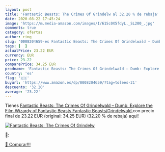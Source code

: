 ```yaml
---
layout: post
title: 'Fantastic Beasts: The Crimes Of Grindelw al 32.20 % de rebaja'
date: 2020-08-22 17:45:24
image: 'https://m.media-amazon.com/images/I/61Sc0X5fdyL._SL200_.jpg'
comments: true
category: ofertas
author: ring
slug: '0008204659-es Fantastic Beasts: The Crimes Of Grindelwald – Dumb:...'
tags: [  ]
actualPrice: 23.22 EUR
currency: EUR
price: 23.22
comparePrice: 34.25 EUR
prodname: 'Fantastic Beasts: The Crimes Of Grindelwald – Dumb: Explore the Film Wizardy of Fantastic Beasts  Fantastic Beasts/Grindelwald '
country: 'es'
flag: '🇪🇸'
buyurl: 'https://www.amazon.es/dp/0008204659/?tag=tolees-21'
descuento: '32.20'
average: '23.22'
---
```


Tienes [Fantastic Beasts: The Crimes Of Grindelwald – Dumb: Explore the Film Wizardy of Fantastic Beasts  Fantastic Beasts/Grindelwald ](https://www.amazon.es/dp/0008204659/?tag=tolees-21) con precio final de  23.22 EUR (original: 34.25 EUR) (32.20 %  de rebaja) aqui!

[![Fantastic Beasts: The Crimes Of Grindelw](https://m.media-amazon.com/images/I/61Sc0X5fdyL._SL200_.jpg)](https://www.amazon.es/dp/0008204659/?tag=tolees-21)

🔎:


[🛒 Comprar!!!](https://www.amazon.es/dp/0008204659/?tag=tolees-21)
